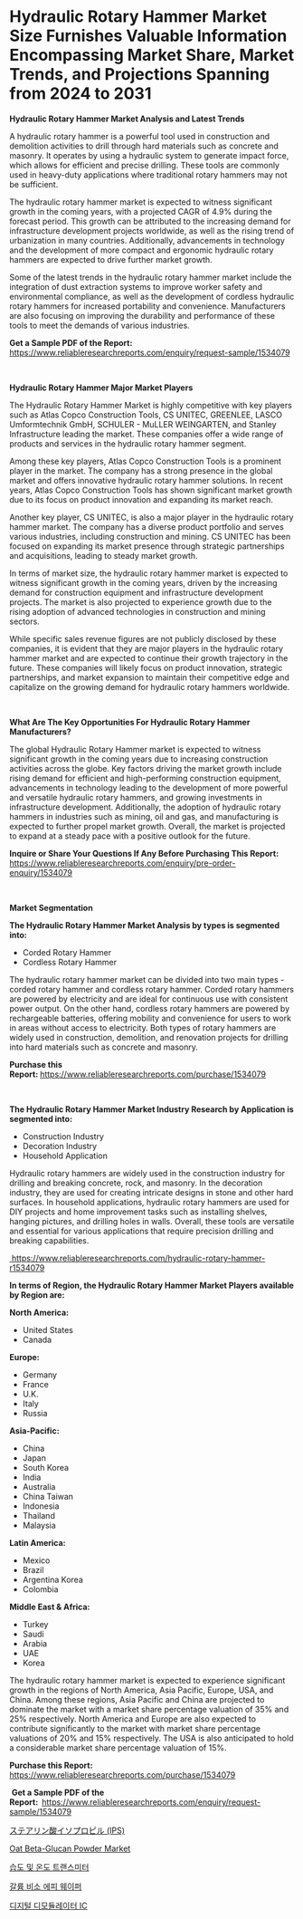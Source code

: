 <p><h1>Hydraulic Rotary Hammer Market Size Furnishes Valuable Information Encompassing Market Share, Market Trends, and Projections Spanning from 2024 to 2031</h1></p><p><strong>Hydraulic Rotary Hammer Market Analysis and Latest Trends</strong></p>
<p><p>A hydraulic rotary hammer is a powerful tool used in construction and demolition activities to drill through hard materials such as concrete and masonry. It operates by using a hydraulic system to generate impact force, which allows for efficient and precise drilling. These tools are commonly used in heavy-duty applications where traditional rotary hammers may not be sufficient.</p><p>The hydraulic rotary hammer market is expected to witness significant growth in the coming years, with a projected CAGR of 4.9% during the forecast period. This growth can be attributed to the increasing demand for infrastructure development projects worldwide, as well as the rising trend of urbanization in many countries. Additionally, advancements in technology and the development of more compact and ergonomic hydraulic rotary hammers are expected to drive further market growth.</p><p>Some of the latest trends in the hydraulic rotary hammer market include the integration of dust extraction systems to improve worker safety and environmental compliance, as well as the development of cordless hydraulic rotary hammers for increased portability and convenience. Manufacturers are also focusing on improving the durability and performance of these tools to meet the demands of various industries.</p></p>
<p><strong>Get a Sample PDF of the Report:&nbsp;</strong> <a href="https://www.reliableresearchreports.com/enquiry/request-sample/1534079">https://www.reliableresearchreports.com/enquiry/request-sample/1534079</a></p>
<p>&nbsp;</p>
<p><strong>Hydraulic Rotary Hammer Major Market Players</strong></p>
<p><p>The Hydraulic Rotary Hammer Market is highly competitive with key players such as Atlas Copco Construction Tools, CS UNITEC, GREENLEE, LASCO Umformtechnik GmbH, SCHULER - MuLLER WEINGARTEN, and Stanley Infrastructure leading the market. These companies offer a wide range of products and services in the hydraulic rotary hammer segment.</p><p>Among these key players, Atlas Copco Construction Tools is a prominent player in the market. The company has a strong presence in the global market and offers innovative hydraulic rotary hammer solutions. In recent years, Atlas Copco Construction Tools has shown significant market growth due to its focus on product innovation and expanding its market reach.</p><p>Another key player, CS UNITEC, is also a major player in the hydraulic rotary hammer market. The company has a diverse product portfolio and serves various industries, including construction and mining. CS UNITEC has been focused on expanding its market presence through strategic partnerships and acquisitions, leading to steady market growth.</p><p>In terms of market size, the hydraulic rotary hammer market is expected to witness significant growth in the coming years, driven by the increasing demand for construction equipment and infrastructure development projects. The market is also projected to experience growth due to the rising adoption of advanced technologies in construction and mining sectors.</p><p>While specific sales revenue figures are not publicly disclosed by these companies, it is evident that they are major players in the hydraulic rotary hammer market and are expected to continue their growth trajectory in the future. These companies will likely focus on product innovation, strategic partnerships, and market expansion to maintain their competitive edge and capitalize on the growing demand for hydraulic rotary hammers worldwide.</p></p>
<p>&nbsp;</p>
<p><strong>What Are The Key Opportunities For Hydraulic Rotary Hammer Manufacturers?</strong></p>
<p><p>The global Hydraulic Rotary Hammer market is expected to witness significant growth in the coming years due to increasing construction activities across the globe. Key factors driving the market growth include rising demand for efficient and high-performing construction equipment, advancements in technology leading to the development of more powerful and versatile hydraulic rotary hammers, and growing investments in infrastructure development. Additionally, the adoption of hydraulic rotary hammers in industries such as mining, oil and gas, and manufacturing is expected to further propel market growth. Overall, the market is projected to expand at a steady pace with a positive outlook for the future.</p></p>
<p><strong>Inquire or Share Your Questions If Any Before Purchasing This Report:</strong> <a href="https://www.reliableresearchreports.com/enquiry/pre-order-enquiry/1534079">https://www.reliableresearchreports.com/enquiry/pre-order-enquiry/1534079</a></p>
<p>&nbsp;</p>
<p><strong>Market Segmentation</strong></p>
<p><strong>The Hydraulic Rotary Hammer Market Analysis by types is segmented into:</strong></p>
<p><ul><li>Corded Rotary Hammer</li><li>Cordless Rotary Hammer</li></ul></p>
<p><p>The hydraulic rotary hammer market can be divided into two main types - corded rotary hammer and cordless rotary hammer. Corded rotary hammers are powered by electricity and are ideal for continuous use with consistent power output. On the other hand, cordless rotary hammers are powered by rechargeable batteries, offering mobility and convenience for users to work in areas without access to electricity. Both types of rotary hammers are widely used in construction, demolition, and renovation projects for drilling into hard materials such as concrete and masonry.</p></p>
<p><strong>Purchase this Report:&nbsp;</strong><a href="https://www.reliableresearchreports.com/purchase/1534079">https://www.reliableresearchreports.com/purchase/1534079</a></p>
<p>&nbsp;</p>
<p><strong>The Hydraulic Rotary Hammer Market Industry Research by Application is segmented into:</strong></p>
<p><ul><li>Construction Industry</li><li>Decoration Industry</li><li>Household Application</li></ul></p>
<p><p>Hydraulic rotary hammers are widely used in the construction industry for drilling and breaking concrete, rock, and masonry. In the decoration industry, they are used for creating intricate designs in stone and other hard surfaces. In household applications, hydraulic rotary hammers are used for DIY projects and home improvement tasks such as installing shelves, hanging pictures, and drilling holes in walls. Overall, these tools are versatile and essential for various applications that require precision drilling and breaking capabilities.</p></p>
<p><a href="https://www.reliableresearchreports.com/hydraulic-rotary-hammer-r1534079">&nbsp;https://www.reliableresearchreports.com/hydraulic-rotary-hammer-r1534079</a></p>
<p><strong>In terms of Region, the Hydraulic Rotary Hammer Market Players available by Region are:</strong></p>
<p>
    <p> <strong> North America: </strong>
        <ul>
            <li>United States</li>
            <li>Canada</li>
        </ul>
        </p> 
    <p> <strong> Europe: </strong>
        <ul>
            <li>Germany</li>
            <li>France</li>
            <li>U.K.</li>
            <li>Italy</li>
            <li>Russia</li>
        </ul>
        </p> 
    <p> <strong> Asia-Pacific: </strong>
        <ul>
            <li>China</li>
            <li>Japan</li>
            <li>South Korea</li>
            <li>India</li>
            <li>Australia</li>
            <li>China Taiwan</li>
            <li>Indonesia</li>
            <li>Thailand</li>
            <li>Malaysia</li>
        </ul>
        </p> 
    <p> <strong> Latin America: </strong>
        <ul>
            <li>Mexico</li>
            <li>Brazil</li>
            <li>Argentina Korea</li>
            <li>Colombia</li>
        </ul>
        </p> 
    <p> <strong> Middle East & Africa: </strong>
        <ul>
            <li>Turkey</li>
            <li>Saudi</li>
            <li>Arabia</li>
            <li>UAE</li>
            <li>Korea</li>
        </ul>
    </p>
    </p>
<p><p>The hydraulic rotary hammer market is expected to experience significant growth in the regions of North America, Asia Pacific, Europe, USA, and China. Among these regions, Asia Pacific and China are projected to dominate the market with a market share percentage valuation of 35% and 25% respectively. North America and Europe are also expected to contribute significantly to the market with market share percentage valuations of 20% and 15% respectively. The USA is also anticipated to hold a considerable market share percentage valuation of 15%.</p></p>
<p><strong>Purchase this Report: </strong><a href="https://www.reliableresearchreports.com/purchase/1534079">https://www.reliableresearchreports.com/purchase/1534079</a></p>
<p>&nbsp;<strong>Get a Sample PDF of the Report:&nbsp;&nbsp;</strong><a href="https://www.reliableresearchreports.com/enquiry/request-sample/1534079">https://www.reliableresearchreports.com/enquiry/request-sample/1534079</a></p>
<p><strong></strong></p>
<p><p><a href="https://github.com/NikitaBruen/Market-Research-Report-List-1/blob/main/3509506154429.md">ステアリン酸イソプロピル (IPS)</a></p><p><a href="https://github.com/derrinmiltonellis35gcl/Market-Research-Report-List-3/blob/main/oat-beta-glucan-powder-market.md">Oat Beta-Glucan Powder Market</a></p><p><a href="https://medium.com/@jomosley1999/%EC%8A%B5%EA%B8%B0-%EB%B0%8F-%EC%98%A8%EB%8F%84-%EB%B3%80%EC%86%A1%EA%B8%B0-%EC%82%B0%EC%97%85%EC%97%90-%EB%8C%80%ED%95%9C-%ED%86%B5%EC%B0%B0-2031%EB%85%84%EA%B9%8C%EC%A7%80%EC%9D%98-%EC%8B%9C%EC%9E%A5-%EC%9E%AC%EC%A0%95-%EC%83%81%ED%99%A9-%EC%8B%9C%EC%9E%A5-%EA%B7%9C%EB%AA%A8-%EB%B0%8F-%EC%88%98%EC%9D%B5-%EB%B6%84%EC%84%9D-b4c457ad18c3">습도 및 온도 트랜스미터</a></p><p><a href="https://github.com/vs10l4sfg5c/Market-Research-Report-List-2/blob/main/8298893165052.md">갈륨 비소 에피 웨이퍼</a></p><p><a href="https://github.com/Skyleitney456456/Market-Research-Report-List-2/blob/main/1232987165053.md">디지털 디모듈레이터 IC</a></p></p>